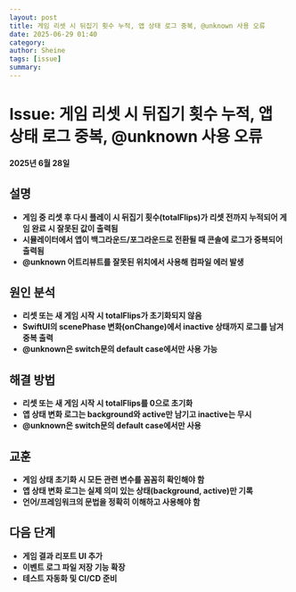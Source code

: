```yaml
---
layout: post
title: 게임 리셋 시 뒤집기 횟수 누적, 앱 상태 로그 중복, @unknown 사용 오류
date: 2025-06-29 01:40
category: 
author: Sheine
tags: [issue]
summary: 
---
```


# Issue: 게임 리셋 시 뒤집기 횟수 누적, 앱 상태 로그 중복, @unknown 사용 오류

**2025년 6월 28일**

## 설명

- **게임 중 리셋 후 다시 플레이 시 뒤집기 횟수(totalFlips)가 리셋 전까지 누적되어 게임 완료 시 잘못된 값이 출력됨**
- **시뮬레이터에서 앱이 백그라운드/포그라운드로 전환될 때 콘솔에 로그가 중복되어 출력됨**
- **@unknown 어트리뷰트를 잘못된 위치에서 사용해 컴파일 에러 발생**

## 원인 분석

- **리셋 또는 새 게임 시작 시 totalFlips가 초기화되지 않음**
- **SwiftUI의 scenePhase 변화(onChange)에서 inactive 상태까지 로그를 남겨 중복 출력**
- **@unknown은 switch문의 default case에서만 사용 가능**

## 해결 방법

- **리셋 또는 새 게임 시작 시 totalFlips를 0으로 초기화**
- **앱 상태 변화 로그는 background와 active만 남기고 inactive는 무시**
- **@unknown은 switch문의 default case에서만 사용**

## 교훈

- **게임 상태 초기화 시 모든 관련 변수를 꼼꼼히 확인해야 함**
- **앱 상태 변화 로그는 실제 의미 있는 상태(background, active)만 기록**
- **언어/프레임워크의 문법을 정확히 이해하고 사용해야 함**

## 다음 단계

- **게임 결과 리포트 UI 추가**
- **이벤트 로그 파일 저장 기능 확장**
- **테스트 자동화 및 CI/CD 준비**
